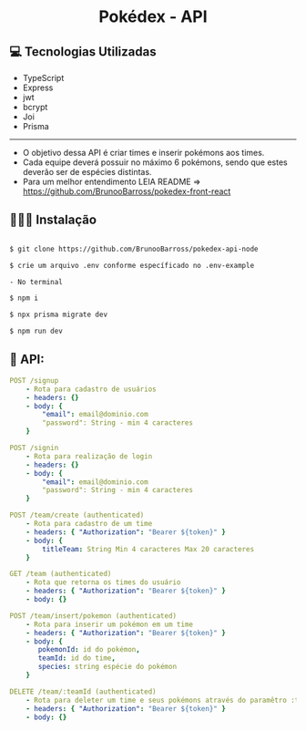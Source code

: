 <p align="center">
  <h1 align="center">
    Pokédex -  API
  </h1>
</p>

## 💻 Tecnologias Utilizadas

- TypeScript
- Express
- jwt
- bcrypt
- Joi
- Prisma

---

 - O objetivo dessa API é criar times e inserir pokémons aos times.
 - Cada equipe deverá possuir no máximo 6 pokémons, sendo que estes deverão ser de espécies distintas. 
 - Para um melhor entendimento LEIA README =>  https://github.com/BrunooBarross/pokedex-front-react


## 👨🏻‍💻 Instalação

```bash

$ git clone https://github.com/BrunooBarross/pokedex-api-node

$ crie um arquivo .env conforme específicado no .env-example

- No terminal

$ npm i

$ npx prisma migrate dev

$ npm run dev

```

## 🚀 API:

```yml
POST /signup
    - Rota para cadastro de usuários
    - headers: {}
    - body: {
        "email": email@dominio.com
        "password": String - min 4 caracteres
    }
```

```yml
POST /signin
    - Rota para realização de login
    - headers: {}
    - body: {
        "email": email@dominio.com
        "password": String - min 4 caracteres
    }
```

```yml
POST /team/create (authenticated)
    - Rota para cadastro de um time
    - headers: { "Authorization": "Bearer ${token}" }
    - body: {
        titleTeam: String Min 4 caracteres Max 20 caracteres
    }
```

```yml
GET /team (authenticated)
    - Rota que retorna os times do usuário
    - headers: { "Authorization": "Bearer ${token}" }
    - body: {}
```

```yml
POST /team/insert/pokemon (authenticated)
    - Rota para inserir um pokémon em um time
    - headers: { "Authorization": "Bearer ${token}" }
    - body: {
       pokemonId: id do pokémon,
       teamId: id do time,
       species: string espécie do pokémon
    }
```

```yml
DELETE /team/:teamId (authenticated)
    - Rota para deleter um time e seus pokémons através do paramêtro :teamId
    - headers: { "Authorization": "Bearer ${token}" }
    - body: {}
```
